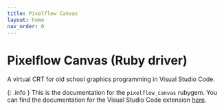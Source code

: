 ```yaml
---
title: Pixelflow Canvas
layout: home
nav_order: 0
---
```


# Pixelflow Canvas (Ruby driver)

A virtual CRT for old school graphics programming in Visual Studio Code.

{: .info }
This is the documentation for the `pixelflow_canvas` rubygem. You can find the documentation for the Visual Studio Code extension [here](https://specht.github.io/pixelflow_canvas_vscode/).

